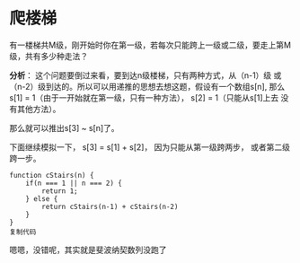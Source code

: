 # 爬楼梯

有一楼梯共M级，刚开始时你在第一级，若每次只能跨上一级或二级，要走上第M级，共有多少种走法？

**分析**： 这个问题要倒过来看，要到达n级楼梯，只有两种方式，从（n-1）级 或 （n-2）级到达的。所以可以用递推的思想去想这题，假设有一个数组s\[n\], 那么s\[1\] = 1（由于一开始就在第一级，只有一种方法）， s\[2\] = 1（只能从s\[1\]上去 没有其他方法）。

那么就可以推出s\[3\] ~ s\[n\]了。

下面继续模拟一下， s\[3\] = s\[1\] + s\[2\]， 因为只能从第一级跨两步， 或者第二级跨一步。

```text
function cStairs(n) {
    if(n === 1 || n === 2) {
        return 1;
    } else {
        return cStairs(n-1) + cStairs(n-2)
    }
}
复制代码
```

嗯嗯，没错呢，其实就是斐波纳契数列没跑了

